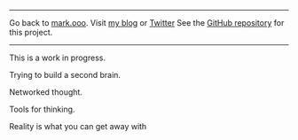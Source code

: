 ***
Go back to [mark.ooo](https://mark.ooo). Visit [my blog](https://blog.mark.ooo) or [Twitter](https://twitter.com/markooooooo)
See the [GitHub repository](https://github.com/markoooooooo/ooo) for this project.
***

This is a work in progress.

Trying to build a second brain.

Networked thought.

Tools for thinking.

Reality is what you can get away with